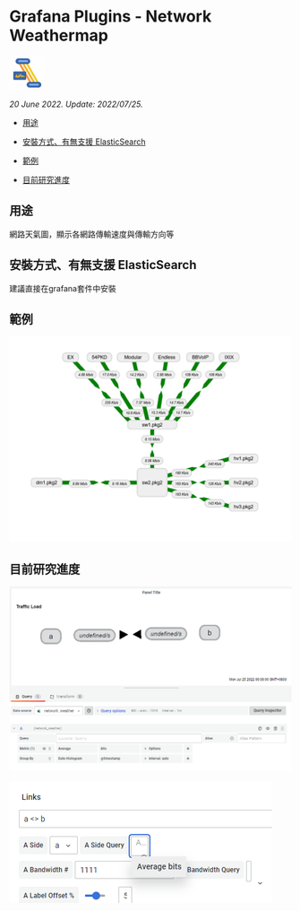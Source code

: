 # Grafana Plugins - Network Weathermap

![img](Network_Weathermap_icon.png)

*20 June 2022. Update: 2022/07/25.*

* [用途](#use)

* [安裝方式、有無支援 ElasticSearch](#install)

* [範例](#example)

* [目前研究進度](#research)

<h2 id="use">用途</h2>

網路天氣圖，顯示各網路傳輸速度與傳輸方向等

<h2 id="install">安裝方式、有無支援 ElasticSearch</h2>

建議直接在grafana套件中安裝

<h2 id="example">範例</h2>

![img](Network_Weathermap.png)

<h2 id="research">目前研究進度</h2>

![img](network_weather_test1.png)

![img](network_weather_test2.png)
